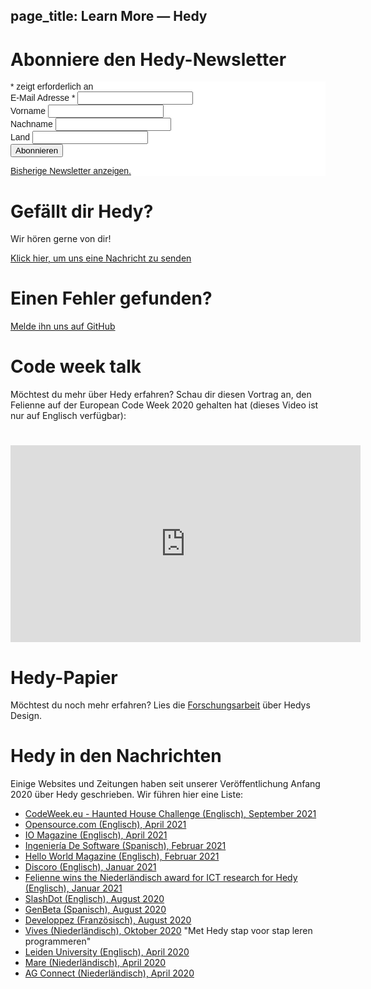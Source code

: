 page_title: Learn More — Hedy
---

# Abonniere den Hedy-Newsletter

<!-- Begin Mailchimp Signup Form -->
<link href="//cdn-images.mailchimp.com/embedcode/classic-10_7.css" rel="stylesheet" type="text/css">
<style type="text/css">
	#mc_embed_signup{background:#fff; clear:left; font:14px Helvetica,Arial,sans-serif; }
	/* Add your own Mailchimp form style overrides in your site stylesheet or in this style block.
	   We recommend moving this block and the preceding CSS link to the HEAD of your HTML file. */
</style>
<div id="mc_embed_signup">
<form action="https://hedycode.us7.list-manage.com/subscribe/post?u=22a3ce4e09535f82f587a7118&amp;id=57f3b3c090" method="post" id="mc-embedded-subscribe-form" name="mc-embedded-subscribe-form" class="validate" target="_blank" novalidate>
    <div id="mc_embed_signup_scroll">

<div class="indicates-required"><span class="asterisk">*</span> zeigt erforderlich an</div>
<div class="mc-field-group">
	<label for="mce-EMAIL">E-Mail Adresse  <span class="asterisk">*</span>
</label>
	<input type="email" value="" name="EMAIL" class="required email" id="mce-EMAIL">
</div>
<div class="mc-field-group">
	<label for="mce-FNAME">Vorname </label>
	<input type="text" value="" name="FNAME" class="" id="mce-FNAME">
</div>
<div class="mc-field-group">
	<label for="mce-LNAME">Nachname </label>
	<input type="text" value="" name="LNAME" class="" id="mce-LNAME">
</div>
<div class="mc-field-group">
	<label for="mce-COUNTRY">Land </label>
	<input type="text" value="" name="COUNTRY" class="" id="mce-COUNTRY">
</div>
	<div id="mce-responses" class="clear">
		<div class="response" id="mce-error-response" style="display:none"></div>
		<div class="response" id="mce-success-response" style="display:none"></div>
	</div>    <!-- real people should not fill this in and expect good things - do not remove this or risk form bot signups-->
    <div style="position: absolute; left: -5000px;" aria-hidden="true"><input type="text" name="b_22a3ce4e09535f82f587a7118_57f3b3c090" tabindex="-1" value=""></div>
    <div class="clear"><input type="submit" value="Abonnieren" name="subscribe" id="mc-embedded-subscribe" class="button"></div>
    </div>
    <p><a href="https://us7.campaign-archive.com/home/?u=22a3ce4e09535f82f587a7118&id=57f3b3c090" title="View previous campaigns">Bisherige Newsletter anzeigen.</a></p>

</form>
</div>
<script type='text/javascript' src='//s3.amazonaws.com/downloads.mailchimp.com/js/mc-validate.js'></script><script type='text/javascript'>(function($) {window.fnames = new Array(); window.ftypes = new Array();fnames[0]='EMAIL';ftypes[0]='email';fnames[1]='FNAME';ftypes[1]='text';fnames[2]='LNAME';ftypes[2]='text';fnames[3]='COUNTRY';ftypes[3]='text';}(jQuery));var $mcj = jQuery.noConflict(true);</script>
<!--End mc_embed_signup-->

# Gefällt dir Hedy?

Wir hören gerne von dir!

[Klick hier, um uns eine Nachricht zu senden](mailto:hedy@felienne.com "Über Hedy")

# Einen Fehler gefunden?

[Melde ihn uns auf GitHub](https://github.com/Felienne/hedy/issues/new)


# Code week talk
Möchtest du mehr über Hedy erfahren?
Schau dir diesen Vortrag an, den Felienne auf der European Code Week 2020 gehalten hat (dieses Video ist nur auf Englisch verfügbar):

<h1></h1>
<p><iframe width="560" height="315" src="https://www.youtube.com/embed/R2U9MEowYag?wmode=opaque" frameborder="0" allow="accelerometer; autoplay; clipboard-write; encrypted-media; gyroscope; picture-in-picture" allowfullscreen=""></iframe></p>
<p></p>

# Hedy-Papier
Möchtest du noch mehr erfahren? Lies die [Forschungsarbeit](https://www.felienne.com/wp-content/uploads/2020/07/Hedy_paper_website_draft.pdf) über Hedys Design.

# Hedy in den Nachrichten
Einige Websites und Zeitungen haben seit unserer Veröffentlichung Anfang 2020 über Hedy geschrieben.
Wir führen hier eine Liste:
* [CodeWeek.eu - Haunted House Challenge (Englisch), September 2021](https://codeweek.eu/2021/challenges/haunted-house)
* [Opensource.com (Englisch), April 2021](https://opensource.com/article/21/4/hedy-teach-code)
* [IO Magazine (Englisch), April 2021](https://ict-research.nl/wordpress/wp-content/uploads/2021/04/IO-magazine-NR1-2021_web.pdf)
* [Ingeniería De Software (Spanisch), Februar 2021](https://ingenieriadesoftware.es/hedy-mejor-lenguaje-ensenar-programacion-ninos/)
* [Hello World Magazine (Englisch), Februar 2021](images/Hello_World_15_Hedy.pdf)
* [Discoro (Englisch), Januar 2021](https://discoro.wordpress.com/2021/01/09/hedy-gradually-learning-a-programming-language/)
* [Felienne wins the Niederländisch award for ICT research for Hedy (Englisch), Januar 2021](https://www.nwo.nl/en/news/felienne-hermans-receives-dutch-prize-ict-research-2021)
* [SlashDot (Englisch), August 2020](https://news.slashdot.org/story/20/08/17/024248/scientist-proposes-a-new-programming-language-for-teaching-coding-and-python)
* [GenBeta (Spanisch), August 2020](https://www.genbeta.com/desarrollo/nuevo-lenguaje-para-ensenar-programacion-a-ninos-como-se-ensena-a-leer-escribir-forma-gradual-niveles)
* [Developpez (Französisch), August 2020](https://programmation.developpez.com/actu/308095/Une-scientifique-propose-un-nouveau-langage-de-programmation-pour-enseigner-aux-enfants-le-codage-informatique-au-travers-d-une-approche-graduelle-implementee-en-Python-sur-13-paliers/)
* [Vives (Niederländisch), Oktober 2020](images/artikel_vives.pdf) "Met Hedy stap voor stap leren programmeren"
* [Leiden University (Englisch), April 2020](https://www.universiteitleiden.nl/en/news/2020/03/looking-to-distract-the-kids-while-you-work-from-home-get-them-programming)
* [Mare (Niederländisch), April 2020](https://www.mareonline.nl/cultuur/computercode-voor-de-kids/)
* [AG Connect (Niederländisch), April 2020](https://www.agconnect.nl/artikel/stapsgewijs-python-leren-programmeren-met-nieuwe-taal-hedy)
